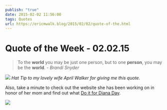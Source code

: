 ```yaml
---
publish: "true"
date: 2015-02-02 11:56:00
tags: Quotes
url: https://ericmwalk.blog/2015/02/02/quote-of-the.html
---
```


# Quote of the Week - 02.02.15

> To the **world** you may be just one person, but to one **person**, you may be the **world**.
> 	*- Brandi Snyder*

![](https://ericmwalk.blog/uploads/2021/a4201f3eb3.jpg)
*Hat Tip to my lovely wife April Walker for giving me this quote.*

Also, take a minute to check out the website she has been working on in honor of her mom and find out what [Do it for Diana Day](http://doitfordiana.com).

[![](https://ericmwalk.blog/uploads/2021/efafd4106f.jpg)](http://doitfordiana.com)

